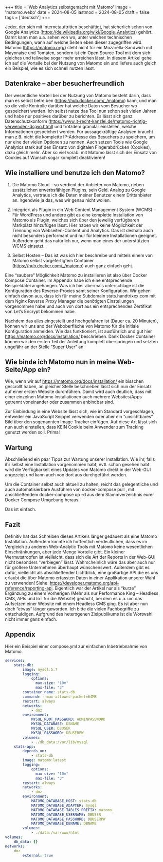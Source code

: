+++
title = 'Web Analytics selbstgemacht mit Matomo'
image = 'matomo.webp'
date = 2024-08-05
lastmod = 2024-08-05
draft = false
tags = ['deutsch']
+++

Jeder, der sich mit Internetauftritten beschäftigt, hat sicherlich schon von Google Analytics (https://de.wikipedia.org/wiki/Google_Analytics) gehört. Damit kann man u.a. sehen von wo, unter welchen technischen Bedingungen, wann auf welche Seiten eben dieser zugegriffen wird. Matomo (https://matomo.org/) steht nicht für ein Mozarella-Sandwich mit Mayonaise und Tomaten, sondern ist ein Open Source Tool mit dem sich gleiches und teilweise sogar mehr erreichen lässt. In diesem Artikel gehe ich auf die Vorteile bei der Nutzung von Matomo ein und liefere auch gleich ein Beispiel, wie es sich schnell nutzen lässt.

## Datenkrake – aber besucherfreundlich

Der wesentliche Vorteil bei der Nutzung von Matomo besteht darin, dass man es selbst betreiben (https://hub.docker.com/_/matomo) kann, und man so die volle Kontrolle darüber hat welche Daten vom Besucher wo gespeichert werden. Ich selbst nutze das Tool nun schon seit vielen Jahren und habe nur positives darüber zu berichten. Es lässt sich ganz Datenschutzkonform (https://www.it-recht-kanzlei.de/matomo-richtig-verwenden-dsgvo.html) und trotzdem granular einstellen, welche Informationen gespeichert werden. Für aussagekräftige Analysen braucht man z.B. nicht die komplette IP-Addresse des Besuchers zu speichern, um nur eine der vielen Optionen zu nennen. Auch setzen Tools wie Google Analytics stark auf den Einsatz von digitalen Fingerabdrücken (Cookies), dazu gleich mehr. Aber so viel vorab: mit Matomo lässt sich der Einsatz von Cookies auf Wunsch sogar komplett deaktivieren!

## Wie installiere und benutze ich den Matomo?

1. Die Matomo Cloud – so verdient der Anbieter von Matomo, neben zusätzlichen erwerbsfähigen Plugins, sein Geld. Analog zu Google Analytics, vertraue ich die Daten meiner Benutzer einem Drittanbieter an. Irgendwie ja das, was wir genau nicht wollen.

2. Integriert als Plugin in ein Web Content Management System (WCMS) – Für WordPress und andere gibt es eine komplette Installation von Matomo als Plugin, welches sich über den jeweilig verfügbaren Markplatz hinzufügen lässt. Hier haben wir keine Möglichkeit der Trennung von Webseiten-Content und Analytics. Das ist deshalb auch nicht besonders performant und nur für kleinere Installationen geeignet. Außerdem geht das natürlich nur, wenn man eines der unterstützten WCMS einsetzt.

3. Selbst Hosten – Das ist was ich hier beschreibe und mittels einem von Matomo selbst vorgefertigtem Container (https://hub.docker.com/_/matomo) auch ganz einfach geht.

Eine “saubere” Möglichkeit Matomo zu installieren ist also über Docker Compose Container. Im Appendix habe ich eine entsprechende Beispieldatei angehangen. Was ich hier abermals unterschlage ist die Konfiguration des Reverse-Proxies samt seiner Konfiguration. Wir gehen einfach davon aus, dass ich für meine Subdomain stats.handtrixxx.com mit dem Nginx Reverse Proxy Manager die benötigten Einstellungen vorgenommen habe und auch von dort aus ein entsprechendes Zertifikat von Let’s Encrypt bekommen habe.

Nachdem das alles eingestellt und hochgefahren ist (Dauer ca. 20 Minuten), können wir uns and der Weboberfläche von Matomo für die initiale Konfiguration anmelden. Wie das funktioniert, ist ausführlich und gut hier https://matomo.org/docs/installation/ beschrieben. Dank Docker Container können wir den ersten Teil der Anleitung komplett überspringen und setzten ungefähr an der Stelle “Super User” an.

## Wie binde ich Matomo nun in meine Web-Seite/App ein?

Wie, wenn wir auf https://matomo.org/docs/installation/ ein bisschen gescrollt haben, an gleicher Stelle beschrieben lässt sich nun der Einsatz auf einer ersten Website durchführen. Damit wird auch deutlich, dass mit einer einzelnen Matomo Installationen auch mehrere Websites/Apps getrennt voneinander oder zusammen anbindbar sind.

Zur Einbindung in eine Website lässt sich, wie im Standard vorgeschlagen, entweder ein JavaScript Snippet verwenden oder aber ein “unsichtbares” Bild über den sogenannten Image Tracker einfügen. Auf diese Art lässt sich nun auch einstellen, dass KEIN Cookie beim Anwender zum Tracking genutzt werden soll. Prima!

## Wartung

Abschließend ein paar Tipps zur Wartung unserer Installation. Wie ihr, falls ihr selbst eine Installation vorgenommen habt, evtl. schon gesehen habt wird die Verfügbarkeit eines Updates von Matomo direkt in der Web-GUI angezeigt und kann auch von dort aus durchgeführt werden.

Um die Container selbst auch aktuell zu halten, reicht das gelegentliche und auch automatisierbare Ausführen von docker-compose pull , mit anschließendem docker-compose up -d aus dem Stammverzeichnis eurer Docker Compose Umgebung heraus.

Das ist einfach.

## Fazit

Definitiv hat das Schreiben dieses Artikels länger gedauert als eine Matomo Installation. Außerdem konnte ich hoffentlich verdeutlichen, dass es im Vergleich zu anderen Web-Analytic Tools mit Matomo keine wesentlichen Einschränkungen, aber jede Menge Vorteile gibt. Ein kleiner Wermutstropfen ist vielleicht, dass sich die Art der Reports in der Web-GUI nicht besonders “verbiegen” lässt. Wahrscheinlich wäre das aber auch nur für größere Unternehmen überhaupt wünschenswert. Außerdem gibt es dafür, vielleicht als abschließender Lichtblick, eine großartige API die es uns erlaubt die über Matomo erfassten Daten in einer Applikation unserer Wahl zu verwenden! Siehe: https://developer.matomo.org/api-reference/reporting-api. Eigentlich war der Artikel nur als “kurze” Ergänzung zu einem Vorherigen (Mehr als nur Performance King – Headless CMS, APIs und IoT für die Website) gedacht, bei dem es u.a. um das Aufsetzen einer Website mit einem Headless CMS ging. Es ist aber nun doch “etwas” länger geworden. Ich bitte die vielen Fachbegriffe zu entschuldigen. Aufgrund des heterogenen Zielpublikums ist die Wortwahl nicht immer ganz einfach.

## Appendix

Hier ein Beispiel einer compose.yml zur einfachen Inbetriebnahme von Matomo.

```yaml
services:
    stats-db:
        image: mysql:5.7
        logging:
            options:
              max-size: "10m"
              max-file: "3"
        container_name: stats-db
        command: --max-allowed-packet=64MB
        restart: always
        networks: 
            - dmz
        environment:
            MYSQL_ROOT_PASSWORD: ADMINPASSWORD
            MYSQL_DATABASE: DBNAME
            MYSQL_USER: DBUSER
            MYSQL_PASSWORD: DBUSERPW
        volumes:
            - ./db_data:/var/lib/mysql
    stats-app:
        depends_on:
            - stats-db
        image: matomo:latest
        logging:
            options:
              max-size: "10m"
              max-file: "3"
        restart: always
        networks: 
            - dmz
        environment:
            MATOMO_DATABASE_HOST: stats-db
            MATOMO_DATABASE_ADAPTER: mysql
            MATOMO_DATABASE_TABLES_PREFIX: matomo_
            MATOMO_DATABASE_USERNAME: DBUSER
            MATOMO_DATABASE_PASSWORD: DBUSERPW
            MATOMO_DATABASE_DBNAME: DBNAME
        volumes:
            - ./data:/var/www/html
volumes:
    db_data: {}
networks:
    dmz
        external: true
```


